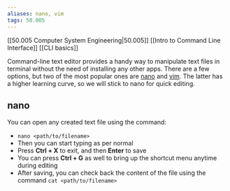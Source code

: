 ```yaml
---
aliases: nano, vim
tags: 50.005
---
```

[[50.005 Computer System Engineering|50.005]]
[[Intro to Command Line Interface]]
[[CLI basics]]

Command-line text editor provides a handy way to manipulate text files in terminal without the need of installing any other apps. There are a few options, but two of the most popular ones are [nano](https://www.howtogeek.com/howto/42980/the-beginners-guide-to-nano-the-linux-command-line-text-editor/) and [vim](https://opensource.com/article/19/3/getting-started-vim). The latter has a higher learning curve, so we will stick to nano for quick editing.

## nano
You can open any created text file using the command:
-   `nano <path/to/filename>`
-   Then you can start typing as per normal
-   Press **Ctrl + X** to exit, and then **Enter** to save
-   You can press **Ctrl + G** as well to bring up the shortcut menu anytime during editing
- After saving, you can check back the content of the file using the command `cat <path/to/filename>`

